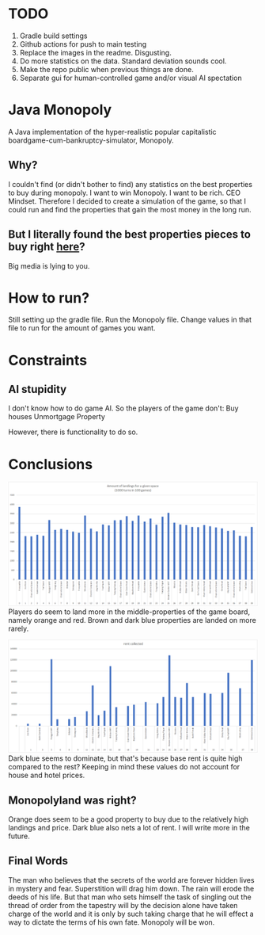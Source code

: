 # TODO
1. Gradle build settings
2. Github actions for push to main testing
3. Replace the images in the readme. Disgusting.
4. Do more statistics on the data. Standard deviation sounds cool.
5. Make the repo public when previous things are done.
6. Separate gui for human-controlled game and/or visual AI spectation

# Java Monopoly
A Java implementation of the hyper-realistic popular capitalistic boardgame-cum-bankruptcy-simulator, Monopoly.

## Why?
I couldn't find (or didn't bother to find) any statistics on the best properties to buy during monopoly. I want to win Monopoly. I want to be rich. CEO Mindset. Therefore I decided to create a simulation of the game, so that I could run and find the properties that gain the most money in the long run.

## But I literally found the best properties pieces to buy right [here](https://www.monopolyland.com/the-best-monopoly-properties-to-buy/)? 
Big media is lying to you.


# How to run?
Still setting up the gradle file.
Run the Monopoly file. Change values in that file to run for the amount of games you want.

# Constraints
## AI stupidity
I don't know how to do game AI. So the players of the game don't:
Buy houses
Unmortgage Property

However, there is functionality to do so.

# Conclusions
![Chart of where players land in the game](mdImages/landingMap.png)
Players do seem to land more in the middle-properties of the game board, namely orange and red. Brown and dark blue properties are landed on more rarely.

![Chart of rent collected per property](mdImages/rentCollected.png)
Dark blue seems to dominate, but that's because base rent is quite high compared to the rest? Keeping in mind these values do not account for house and hotel prices.

## Monopolyland was right?
Orange does seem to be a good property to buy due to the relatively high landings and price. Dark blue also nets a lot of rent. I will write more in the future.


## Final Words
The man who believes that the secrets of the world are forever hidden lives in mystery and fear. Superstition will drag him down. The rain will erode the deeds of his life. But that man who sets himself the task of singling out the thread of order from the tapestry will by the decision alone have taken charge of the world and it is only by such taking charge that he will effect a way to dictate the terms of his own fate. Monopoly will be won.
